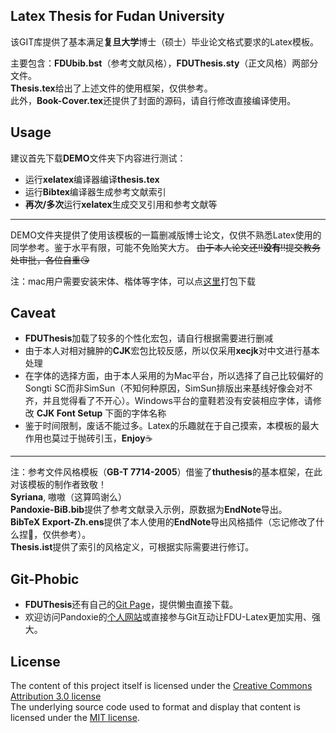 ## Latex Thesis for Fudan University
该GIT库提供了基本满足**复旦大学**博士（硕士）毕业论文格式要求的Latex模板。

主要包含：**FDUbib.bst**（参考文献风格），**FDUThesis.sty**（正文风格）两部分文件。  
**Thesis.tex**给出了上述文件的使用框架，仅供参考。  
此外，**Book-Cover.tex**还提供了封面的源码，请自行修改直接编译使用。

## Usage
建议首先下载**DEMO**文件夹下内容进行测试：
-  运行**xelatex**编译器编译**thesis.tex**
-  运行**Bibtex**编译器生成参考文献索引
-  **再次/多次**运行**xelatex**生成交叉引用和参考文献等 

***
DEMO文件夹提供了使用该模板的一篇删减版博士论文，仅供不熟悉Latex使用的同学参考。鉴于水平有限，可能不免贻笑大方。
~~由于本人论文还:bangbang:**没有**:bangbang:提交教务处审批，各位自重:kissing_heart:~~

注：mac用户需要安装宋体、楷体等字体，可以点[这里](http://ot0uaqt93.bkt.clouddn.com/fonts-for-mac.zip)打包下载
## Caveat
-  **FDUThesis**加载了较多的个性化宏包，请自行根据需要进行删减
-  由于本人对相对臃肿的**CJK**宏包比较反感，所以仅采用**xecjk**对中文进行基本处理
-  在字体的选择方面，由于本人采用的为Mac平台，所以选择了自己比较偏好的Songti SC而非SimSun（不知何种原因，SimSun排版出来基线好像会对不齐，并且觉得看了不开心）。Windows平台的童鞋若没有安装相应字体，请修改 **CJK Font Setup** 下面的字体名称
-  鉴于时间限制，废话不能过多。Latex的乐趣就在于自己摸索，本模板的最大作用也莫过于抛砖引玉，**Enjoy**:coffee:

***
注：参考文件风格模板（**GB-T 7714-2005**）借鉴了**thuthesis**的基本框架，在此对该模板的制作者致敬！  
**Syriana**, 嗷嗷（这算鸣谢么）  
**Pandoxie-BiB.bib**提供了参考文献录入示例，原数据为**EndNote**导出。  
**BibTeX Export-Zh.ens**提供了本人使用的**EndNote**导出风格插件（忘记修改了什么捏:grimacing:，仅供参考）。  
**Thesis.ist**提供了索引的风格定义，可根据实际需要进行修订。

## Git-Phobic
-  **FDUThesis**还有自己的[Git Page](http://pandoxie.github.io/FDU-Thesis-Latex/)，提供懒虫直接下载。
-  欢迎访问Pandoxie的[个人网站](http://www.pandoxie.com)或直接参与Git互动让FDU-Latex更加实用、强大。

## License

The content of this project itself is licensed under the [Creative Commons Attribution 3.0 license](http://creativecommons.org/licenses/by/3.0/us/deed.en_US)  
The underlying source code used to format and display that content is licensed under the [MIT license](http://opensource.org/licenses/mit-license.php).
